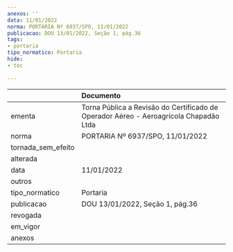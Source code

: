 ```yaml
---
anexos: ''
data: 11/01/2022
norma: PORTARIA Nº 6937/SPO, 11/01/2022
publicacao: DOU 13/01/2022, Seção 1, pág.36
tags:
- portaria
tipo_normatico: Portaria
hide: 
- toc 
 
---
```


|                    | Documento                                                                             |
|:-------------------|:--------------------------------------------------------------------------------------|
| ementa             | Torna Pública a Revisão do Certificado de Operador Aéreo - Aeroagrícola Chapadão Ltda |
| norma              | PORTARIA Nº 6937/SPO, 11/01/2022                                                      |
| tornada_sem_efeito |                                                                                       |
| alterada           |                                                                                       |
| data               | 11/01/2022                                                                            |
| outros             |                                                                                       |
| tipo_normatico     | Portaria                                                                              |
| publicacao         | DOU 13/01/2022, Seção 1, pág.36                                                       |
| revogada           |                                                                                       |
| em_vigor           |                                                                                       |
| anexos             |                                                                                       |